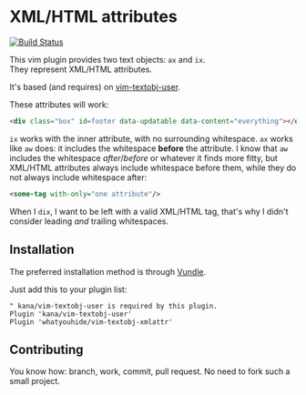 # XML/HTML attributes

[![Build Status](https://travis-ci.org/whatyouhide/vim-textobj-xmlattr.svg?branch=master)](https://travis-ci.org/whatyouhide/vim-textobj-xmlattr)

This vim plugin provides two text objects: `ax` and `ix`.  
They represent XML/HTML attributes.

It's based (and requires) on
[vim-textobj-user](http://github.com/kana/vim-textobj-user).

These attributes will work:

```html
<div class="box" id=footer data-updatable data-content="everything"></div>
```

`ix` works with the inner attribute, with no surrounding whitespace.  `ax` works
like `aw` does: it includes the whitespace **before** the attribute.  I know
that `aw` includes the whitespace *after*/*before* or whatever it finds more
fitty, but XML/HTML attributes always include whitespace before them, while they
do not always include whitespace after:

```xml
<some-tag with-only="one attribute"/>
```

When I `dix`, I want to be left with a valid XML/HTML tag, that's why I didn't
consider leading *and* trailing whitespaces.


## Installation

The preferred installation method is through
[Vundle](https://github.com/gmarik/Vundle.vim).

Just add this to your plugin list:

```vimscript
" kana/vim-textobj-user is required by this plugin.
Plugin 'kana/vim-textobj-user'
Plugin 'whatyouhide/vim-textobj-xmlattr'
```


## Contributing

You know how: branch, work, commit, pull request. No need to fork such a small
project.
